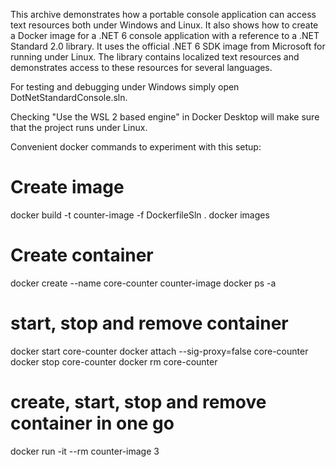 
This archive demonstrates how a portable console application can access text resources both under Windows and Linux.
It also shows how to create a Docker image for a .NET 6 console application with a reference to a .NET Standard 2.0 library.
It uses the official .NET 6 SDK image from Microsoft for running under Linux.
The library contains localized text resources and demonstrates access to these resources for several languages.

For testing and debugging under Windows simply open DotNetStandardConsole.sln.

Checking "Use the WSL 2 based engine" in Docker Desktop will make sure that the project runs under Linux.

Convenient docker commands to experiment with this setup:

# Create image
docker build -t counter-image -f DockerfileSln .
docker images

# Create container
docker create --name core-counter counter-image
docker ps -a

# start, stop and remove container
docker start core-counter
docker attach --sig-proxy=false core-counter
docker stop core-counter
docker rm core-counter

# create, start, stop and remove container in one go
docker run -it --rm counter-image 3
